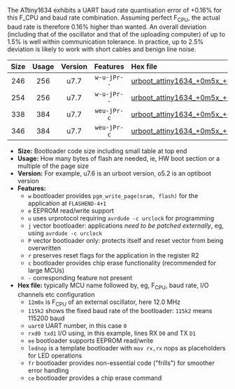 The ATtiny1634 exhibits a UART baud rate quantisation error of +0.16% for this F_CPU and baud rate combination. Assuming perfect F<sub>CPU</sub>, the actual baud rate is therefore 0.16% higher than wanted. An overall deviation (including that of the oscillator and that of the uploading computer) of up to 1.5% is well within communication tolerance. In practice, up to 2.5% deviation is likely to work with short cables and benign line noise.

|Size|Usage|Version|Features|Hex file|
|:-:|:-:|:-:|:-:|:--|
|246|256|u7.7|`w-u-jPr--`|[urboot_attiny1634_+0m5x_+++1k2_uart0_rxa7_txb0_lednop_fr.hex](https://raw.githubusercontent.com/stefanrueger/urboot.hex/main/mcus/attiny1634/external_oscillator/fcpu_+0m5x/br_+++1k2/urboot_attiny1634_+0m5x_+++1k2_uart0_rxa7_txb0_lednop_fr.hex)|
|254|256|u7.7|`w-u-jPr--`|[urboot_attiny1634_+0m5x_+++1k2_uart1_rxb1_txb2_lednop_fr.hex](https://raw.githubusercontent.com/stefanrueger/urboot.hex/main/mcus/attiny1634/external_oscillator/fcpu_+0m5x/br_+++1k2/urboot_attiny1634_+0m5x_+++1k2_uart1_rxb1_txb2_lednop_fr.hex)|
|338|384|u7.7|`weu-jPr-c`|[urboot_attiny1634_+0m5x_+++1k2_uart0_rxa7_txb0_ee_lednop_fr_ce.hex](https://raw.githubusercontent.com/stefanrueger/urboot.hex/main/mcus/attiny1634/external_oscillator/fcpu_+0m5x/br_+++1k2/urboot_attiny1634_+0m5x_+++1k2_uart0_rxa7_txb0_ee_lednop_fr_ce.hex)|
|346|384|u7.7|`weu-jPr-c`|[urboot_attiny1634_+0m5x_+++1k2_uart1_rxb1_txb2_ee_lednop_fr_ce.hex](https://raw.githubusercontent.com/stefanrueger/urboot.hex/main/mcus/attiny1634/external_oscillator/fcpu_+0m5x/br_+++1k2/urboot_attiny1634_+0m5x_+++1k2_uart1_rxb1_txb2_ee_lednop_fr_ce.hex)|

- **Size:** Bootloader code size including small table at top end
- **Usage:** How many bytes of flash are needed, ie, HW boot section or a multiple of the page size
- **Version:** For example, u7.6 is an urboot version, o5.2 is an optiboot version
- **Features:**
  + `w` bootloader provides `pgm_write_page(sram, flash)` for the application at `FLASHEND-4+1`
  + `e` EEPROM read/write support
  + `u` uses urprotocol requiring `avrdude -c urclock` for programming
  + `j` vector bootloader: applications *need to be patched externally*, eg, using `avrdude -c urclock`
  + `P` vector bootloader only: protects itself and reset vector from being overwritten
  + `r` preserves reset flags for the application in the register R2
  + `c` bootloader provides chip erase functionality (recommended for large MCUs)
  + `-` corresponding feature not present
- **Hex file:** typically MCU name followed by, eg, F<sub>CPU</sub>, baud rate, I/O channels etc configuration
  + `12m0x` is F<sub>CPU</sub> of an external oscillator, here 12.0 MHz
  + `115k2` shows the fixed baud rate of the bootloader: `115k2` means 115200 baud
  + `uart0` UART number, in this case `0`
  + `rxd0 txd1` I/O using, in this example, lines RX `D0` and TX `D1`
  + `ee` bootloader supports EEPROM read/write
  + `lednop` is a template bootloader with `mov rx,rx` nops as placeholders for LED operations
  + `fr` bootloader provides non-essential code ("frills") for smoother error handling
  + `ce` bootloader provides a chip erase command
